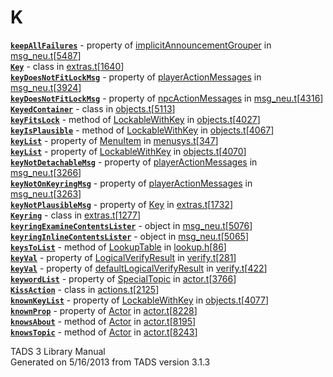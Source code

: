 ---
---
# K

[**`keepAllFailures`**](../object/implicitAnnouncementGrouper.html#keepAllFailures) -
property of
[implicitAnnouncementGrouper](../object/implicitAnnouncementGrouper.html)
in
[msg_neu.t](../file/msg_neu.t.html)\[[5487](../source/msg_neu.t.html#5487)\]  
[**`Key`**](../object/Key.html) - class in
[extras.t](../file/extras.t.html)\[[1640](../source/extras.t.html#1640)\]  
[**`keyDoesNotFitLockMsg`**](../object/playerActionMessages.html#keyDoesNotFitLockMsg) -
property of [playerActionMessages](../object/playerActionMessages.html)
in
[msg_neu.t](../file/msg_neu.t.html)\[[3924](../source/msg_neu.t.html#3924)\]  
[**`keyDoesNotFitLockMsg`**](../object/npcActionMessages.html#keyDoesNotFitLockMsg) -
property of [npcActionMessages](../object/npcActionMessages.html) in
[msg_neu.t](../file/msg_neu.t.html)\[[4316](../source/msg_neu.t.html#4316)\]  
[**`KeyedContainer`**](../object/KeyedContainer.html) - class in
[objects.t](../file/objects.t.html)\[[5113](../source/objects.t.html#5113)\]  
[**`keyFitsLock`**](../object/LockableWithKey.html#keyFitsLock) - method
of [LockableWithKey](../object/LockableWithKey.html) in
[objects.t](../file/objects.t.html)\[[4027](../source/objects.t.html#4027)\]  
[**`keyIsPlausible`**](../object/LockableWithKey.html#keyIsPlausible) -
method of [LockableWithKey](../object/LockableWithKey.html) in
[objects.t](../file/objects.t.html)\[[4067](../source/objects.t.html#4067)\]  
[**`keyList`**](../object/MenuItem.html#keyList) - property of
[MenuItem](../object/MenuItem.html) in
[menusys.t](../file/menusys.t.html)\[[347](../source/menusys.t.html#347)\]  
[**`keyList`**](../object/LockableWithKey.html#keyList) - property of
[LockableWithKey](../object/LockableWithKey.html) in
[objects.t](../file/objects.t.html)\[[4070](../source/objects.t.html#4070)\]  
[**`keyNotDetachableMsg`**](../object/playerActionMessages.html#keyNotDetachableMsg) -
property of [playerActionMessages](../object/playerActionMessages.html)
in
[msg_neu.t](../file/msg_neu.t.html)\[[3266](../source/msg_neu.t.html#3266)\]  
[**`keyNotOnKeyringMsg`**](../object/playerActionMessages.html#keyNotOnKeyringMsg) -
property of [playerActionMessages](../object/playerActionMessages.html)
in
[msg_neu.t](../file/msg_neu.t.html)\[[3263](../source/msg_neu.t.html#3263)\]  
[**`keyNotPlausibleMsg`**](../object/Key.html#keyNotPlausibleMsg) -
property of [Key](../object/Key.html) in
[extras.t](../file/extras.t.html)\[[1732](../source/extras.t.html#1732)\]  
[**`Keyring`**](../object/Keyring.html) - class in
[extras.t](../file/extras.t.html)\[[1277](../source/extras.t.html#1277)\]  
[**`keyringExamineContentsLister`**](../object/keyringExamineContentsLister.html) -
object in
[msg_neu.t](../file/msg_neu.t.html)\[[5076](../source/msg_neu.t.html#5076)\]  
[**`keyringInlineContentsLister`**](../object/keyringInlineContentsLister.html) -
object in
[msg_neu.t](../file/msg_neu.t.html)\[[5065](../source/msg_neu.t.html#5065)\]  
[**`keysToList`**](../object/LookupTable.html#keysToList) - method of
[LookupTable](../object/LookupTable.html) in
[lookup.h](../file/lookup.h.html)\[[86](../source/lookup.h.html#86)\]  
[**`keyVal`**](../object/LogicalVerifyResult.html#keyVal) - property of
[LogicalVerifyResult](../object/LogicalVerifyResult.html) in
[verify.t](../file/verify.t.html)\[[281](../source/verify.t.html#281)\]  
[**`keyVal`**](../object/defaultLogicalVerifyResult.html#keyVal) -
property of
[defaultLogicalVerifyResult](../object/defaultLogicalVerifyResult.html)
in
[verify.t](../file/verify.t.html)\[[422](../source/verify.t.html#422)\]  
[**`keywordList`**](../object/SpecialTopic.html#keywordList) - property
of [SpecialTopic](../object/SpecialTopic.html) in
[actor.t](../file/actor.t.html)\[[3766](../source/actor.t.html#3766)\]  
[**`KissAction`**](../object/KissAction.html) - class in
[actions.t](../file/actions.t.html)\[[2125](../source/actions.t.html#2125)\]  
[**`knownKeyList`**](../object/LockableWithKey.html#knownKeyList) -
property of [LockableWithKey](../object/LockableWithKey.html) in
[objects.t](../file/objects.t.html)\[[4077](../source/objects.t.html#4077)\]  
[**`knownProp`**](../object/Actor.html#knownProp) - property of
[Actor](../object/Actor.html) in
[actor.t](../file/actor.t.html)\[[8228](../source/actor.t.html#8228)\]  
[**`knowsAbout`**](../object/Actor.html#knowsAbout) - method of
[Actor](../object/Actor.html) in
[actor.t](../file/actor.t.html)\[[8195](../source/actor.t.html#8195)\]  
[**`knowsTopic`**](../object/Actor.html#knowsTopic) - method of
[Actor](../object/Actor.html) in
[actor.t](../file/actor.t.html)\[[8243](../source/actor.t.html#8243)\]  

<div class="ftr">

TADS 3 Library Manual  
Generated on 5/16/2013 from TADS version 3.1.3

</div>
